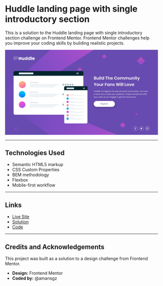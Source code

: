 # Huddle landing page with single introductory section

This is a solution to the Huddle landing page with single introductory section challenge on Frontend Mentor. Frontend Mentor challenges help you improve your coding skills by building realistic projects.

![Design preview for the Huddle landing page with single introductory section challenge](./assets/images/desktop-design.jpg)

---

## Technologies Used

- Semantic HTML5 markup
- CSS Custom Properties
- BEM methodology
- Flexbox
- Mobile-first workflow

---

## Links

- [Live Site]()
- [Solution]()
- [Code]()

---

## Credits and Acknowledgements

This project was built as a solution to a design challenge from Frontend Mentor.

- **Design:** Frontend Mentor
- **Coded by:** @amansgz
